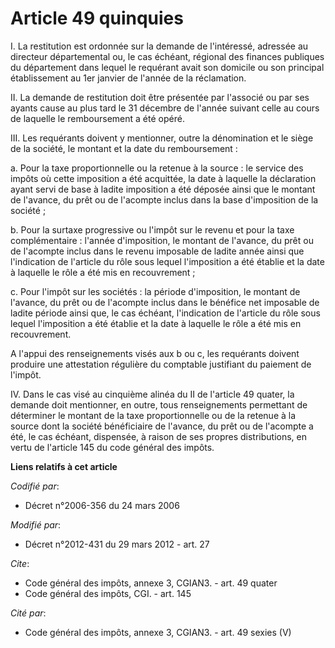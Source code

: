 # Article 49 quinquies

I. La restitution est ordonnée sur la demande de l'intéressé, adressée au directeur départemental ou, le cas échéant,
régional des finances publiques du département dans lequel le requérant avait son domicile ou son principal établissement au
1er janvier de l'année de la réclamation. 

II. La demande de restitution doit être présentée par l'associé ou par ses ayants cause au plus tard le 31 décembre de
l'année suivant celle au cours de laquelle le remboursement a été opéré. 

III. Les requérants doivent y mentionner, outre la dénomination et le siège de la société, le montant et la date du
remboursement : 

a. Pour la taxe proportionnelle ou la retenue à la source : le service des impôts où cette imposition a été acquittée, la
date à laquelle la déclaration ayant servi de base à ladite imposition a été déposée ainsi que le montant de l'avance, du
prêt ou de l'acompte inclus dans la base d'imposition de la société ; 

b. Pour la surtaxe progressive ou l'impôt sur le revenu et pour la taxe complémentaire : l'année d'imposition, le montant de
l'avance, du prêt ou de l'acompte inclus dans le revenu imposable de ladite année ainsi que l'indication de l'article du rôle
sous lequel l'imposition a été établie et la date à laquelle le rôle a été mis en recouvrement ; 

c. Pour l'impôt sur les sociétés : la période d'imposition, le montant de l'avance, du prêt ou de l'acompte inclus dans le
bénéfice net imposable de ladite période ainsi que, le cas échéant, l'indication de l'article du rôle sous lequel
l'imposition a été établie et la date à laquelle le rôle a été mis en recouvrement. 

A l'appui des renseignements visés aux b ou c, les requérants doivent produire une attestation régulière du comptable
justifiant du paiement de l'impôt. 

IV. Dans le cas visé au cinquième alinéa du II de l'article 49 quater, la demande doit mentionner, en outre, tous
renseignements permettant de déterminer le montant de la taxe proportionnelle ou de la retenue à la source dont la société
bénéficiaire de l'avance, du prêt ou de l'acompte a été, le cas échéant, dispensée, à raison de ses propres distributions, en
vertu de l'article 145 du code général des impôts.

**Liens relatifs à cet article**

_Codifié par_:

  - Décret n°2006-356 du 24 mars 2006

_Modifié par_:

  - Décret n°2012-431  du 29 mars 2012 - art. 27

_Cite_:

  - Code général des impôts, annexe 3, CGIAN3. - art. 49 quater
  - Code général des impôts, CGI. - art. 145

_Cité par_:

  - Code général des impôts, annexe 3, CGIAN3. - art. 49 sexies (V)
